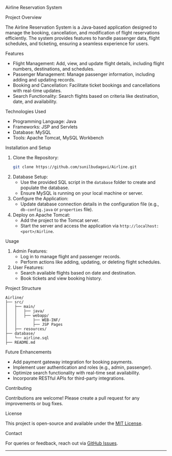 
 Airline Reservation System

 Project Overview

The Airline Reservation System is a Java-based application designed to manage the booking, cancellation, and modification of flight reservations efficiently. The system provides features to handle passenger data, flight schedules, and ticketing, ensuring a seamless experience for users.  

 Features

- Flight Management: Add, view, and update flight details, including flight numbers, destinations, and schedules.  
- Passenger Management: Manage passenger information, including adding and updating records.  
- Booking and Cancellation: Facilitate ticket bookings and cancellations with real-time updates.  
- Search Functionality: Search flights based on criteria like destination, date, and availability.  

 Technologies Used

- Programming Language: Java  
- Frameworks: JSP and Servlets  
- Database: MySQL  
- Tools: Apache Tomcat, MySQL Workbench  

 Installation and Setup

1. Clone the Repository:  
   ```bash
   git clone https://github.com/sunilbudagavi/Airline.git
   ```
2. Database Setup:  
   - Use the provided SQL script in the `database` folder to create and populate the database.  
   - Ensure MySQL is running on your local machine or server.  
3. Configure the Application:  
   - Update database connection details in the configuration file (e.g., `db-config.java` or `properties` file).  
4. Deploy on Apache Tomcat:  
   - Add the project to the Tomcat server.  
   - Start the server and access the application via `http://localhost:<port>/Airline`.  

 Usage
1. Admin Features:  
   - Log in to manage flight and passenger records.  
   - Perform actions like adding, updating, or deleting flight schedules.  
2. User Features:  
   - Search available flights based on date and destination.  
   - Book tickets and view booking history.  

 Project Structure
```
Airline/
├── src/
│   ├── main/
│   │   ├── java/
│   │   ├── webapp/
│   │       ├── WEB-INF/
│   │       ├── JSP Pages
│   ├── resources/
├── database/
│   └── airline.sql
├── README.md
```

 Future Enhancements

- Add payment gateway integration for booking payments.  
- Implement user authentication and roles (e.g., admin, passenger).  
- Optimize search functionality with real-time seat availability.  
- Incorporate RESTful APIs for third-party integrations.  

 Contributing

Contributions are welcome! Please create a pull request for any improvements or bug fixes.  

 License

This project is open-source and available under the [MIT License](LICENSE).  

 Contact

For queries or feedback, reach out via [GitHub Issues](https://github.com/sunilbudagavi/Airline/issues).

---

